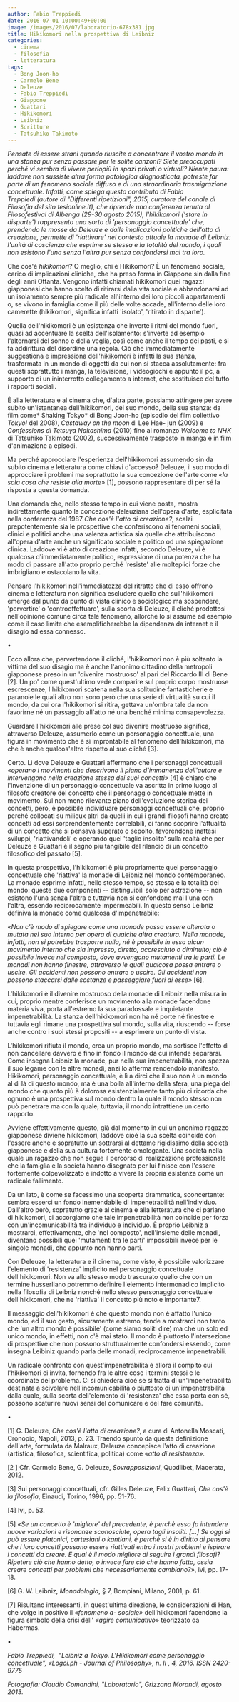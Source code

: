 ```yaml
---
author: Fabio Treppiedi 
date: 2016-07-01 10:00:49+00:00
image: /images/2016/07/laboratorio-678x381.jpg
title: Hikikomori nella prospettiva di Leibniz
categories:
  - cinema
  - filosofia
  - letteratura
tags:
  - Bong Joon-ho
  - Carmelo Bene
  - Deleuze
  - Fabio Treppiedi
  - Giappone
  - Guattari
  - Hikikomori
  - Leibniz
  - Scritture
  - Tatsuhiko Takimoto
---
```


*Pensate di essere strani quando riuscite a concentrare il vostro mondo in una stanza pur senza passare per le solite canzoni? Siete preoccupati perché vi sembra di vivere perlopiù in spazi privati o virtuali? Niente paura: laddove non sussiste altra forma patologica diagnosticata, potreste far parte di un fenomeno sociale diffuso e di una straordinaria trasmigrazione concettuale. Infatti, come spiega questo contributo di Fabio Treppiedi (autore di "Differenti ripetizioni", 2015, curatore del canale di Filosofia del sito tesionline.it), che riprende una conferenza tenuta al Filosofestival di Albenga (29-30 agosto 2015), l'hikikomori ('stare in disparte') rappresenta una sorta di 'personaggio concettuale' che, prendendo le mosse da Deleuze e dalle implicazioni politiche dell'atto di creazione, permette di 'riattivare' nel contesto attuale la monade di Leibniz: l'unità di coscienza che esprime se stessa e la totalità del mondo, i quali non esistono l'una senza l'altra pur senza confondersi mai tra loro.*

Che cos'è *hikikomori*? O meglio, chi è Hikikomori? È un fenomeno sociale, carico di implicazioni cliniche, che ha preso forma in Giappone sin dalla fine degli anni Ottanta. Vengono infatti chiamati hikikomori quei ragazzi giapponesi che hanno scelto di ritirarsi dalla vita sociale e abbandonarsi ad un isolamento sempre più radicale all'interno dei loro piccoli appartamenti o, se vivono in famiglia come il più delle volte accade, all'interno delle loro camerette (hikikomori, significa infatti 'isolato', 'ritirato in disparte').

Quella dell'hikikomori è un'esistenza che inverte i ritmi del mondo fuori, quasi ad accentuare la scelta dell'isolamento: s'inverte ad esempio l'alternarsi del sonno e della veglia, così come anche il tempo dei pasti, e si fa addirittura del disordine una regola. Ciò che immediatamente suggestiona e impressiona dell'hikikomori è infatti la sua stanza, trasformata in un mondo di oggetti da cui non si stacca assolutamente: fra questi soprattutto i manga, la televisione, i videogiochi e appunto il pc, a supporto di un ininterrotto collegamento a internet, che sostituisce del tutto i rapporti sociali.

È alla letteratura e al cinema che, d'altra parte, possiamo attingere per avere subito un'istantanea dell'hikikomori, del suo mondo, della sua stanza: da film come\* Shaking Tokyo\* di Bong Joon-ho (episodio del film collettivo *Tokyo!* del 2008), *Castaway on the moon* di Lee Hae- jun (2009) e *Confessions di Tetsuya Nakashima* (2010) fino al romanzo *Welcome to NHK* di Tatsuhiko Takimoto (2002), successivamente trasposto in manga e in film d'animazione a episodi.

Ma perché approcciare l'esperienza dell'hikikomori assumendo sin da subito cinema e letteratura come chiavi d'accesso? Deleuze, il suo modo di approcciare i problemi ma soprattutto la sua concezione dell'arte come *«la sola cosa che resiste alla morte»* \[1\], possono rappresentare di per sé la risposta a questa domanda.

Una domanda che, nello stesso tempo in cui viene posta, mostra indirettamente quanto la concezione deleuziana dell'opera d'arte, esplicitata nella conferenza del 1987 *Che cos'è l'atto di creazione?*, scalzi prepotentemente sia le prospettive che conferiscono ai fenomeni sociali, clinici e politici anche una valenza artistica sia quelle che attribuiscono all'opera d'arte anche un significato sociale e politico od una spiegazione clinica. Laddove vi è atto di creazione infatti, secondo Deleuze, vi è qualcosa d'immediatamente politico, espressione di una potenza che ha modo di passare all'atto proprio perché 'resiste' alle molteplici forze che imbrigliano e ostacolano la vita.

Pensare l'hikikomori nell'immediatezza del ritratto che di esso offrono cinema e letteratura non significa escludere quello che sull'hikikomori emerge dal punto da punto di vista clinico e sociologico ma sospendere, 'pervertire' o 'controeffettuare', sulla scorta di Deleuze, il cliché prodottosi nell'opinione comune circa tale fenomeno, allorché lo si assume ad esempio come il caso limite che esemplificherebbe la dipendenza da internet e il disagio ad essa connesso.

•

Ecco allora che, pervertendone il cliché, l'hikikomori non è più soltanto la vittima del suo disagio ma è anche l'anonimo cittadino della metropoli giapponese preso in un 'divenire mostruoso' al pari del Riccardo III di Bene \[2\]. Un po' come quest'ultimo vede comparire sul proprio corpo mostruose escrescenze, l'hikikomori scatena nella sua solitudine fantasticherie e paranoie le quali altro non sono però che una serie di virtualità su cui il mondo, da cui ora l'hikikomori si ritira, gettava un'ombra tale da non favorirne né un passaggio all'atto né una benché minima consapevolezza.

Guardare l'hikikomori alle prese col suo divenire mostruoso significa, attraverso Deleuze, assumerlo come un personaggio concettuale, una figura in movimento che è sì improntabile al fenomeno dell'hikikomori, ma che è anche qualcos'altro rispetto al suo cliché \[3\].

Certo. Lì dove Deleuze e Guattari affermano che i personaggi concettuali *«operano i movimenti che descrivono il piano d'immanenza dell'autore e intervengono nella creazione stessa dei suoi concetti»* \[4\] è chiaro che l'invenzione di un personaggio concettuale va ascritta in primo luogo al filosofo creatore del concetto che il personaggio concettuale mette in movimento. Sul non meno rilevante piano dell'evoluzione storica dei concetti, però, è possibile individuare personaggi concettuali che, proprio perché collocati su milieux altri da quelli in cui i grandi filosofi hanno creato concetti ad essi sorprendentemente correlabili, ci fanno scoprire l'attualità di un concetto che si pensava superato o sepolto, favorendone inattesi sviluppi, 'riattivandoli' e operando quel 'taglio insolito' sulla realtà che per Deleuze e Guattari è il segno più tangibile del rilancio di un concetto filosofico del passato \[5\].

In questa prospettiva, l'hikikomori è più propriamente quel personaggio concettuale che 'riattiva' la monade di Leibniz nel mondo contemporaneo. La monade esprime infatti, nello stesso tempo, se stessa e la totalità del mondo: queste due componenti -- distinguibili solo per astrazione -- non esistono l'una senza l'altra e tuttavia non si confondono mai l'una con l'altra, essendo reciprocamente impermeabili. In questo senso Leibniz definiva la monade come qualcosa d'impenetrabile:

*«Non c'è modo di spiegare come una monade possa essere alterata o mutata nel suo interno per opera di qualche altra creatura. Nella monade, infatti, non si potrebbe trasporre nulla, né è possibile in essa alcun movimento interno che sia impresso, diretto, accresciuto o diminuito; ciò è possibile invece nel composto, dove avvengono mutamenti tra le parti. Le monadi non hanno finestre, attraverso le quali qualcosa possa entrare o uscire. Gli accidenti non possono entrare o uscire. Gli accidenti non possono staccarsi dalle sostanze e passeggiare fuori di esse»* \[6\].

L'hikikomori è il divenire mostruoso della monade di Leibniz nella misura in cui, proprio mentre conferisce un movimento alla monade facendone materia viva, porta all'estremo la sua paradossale e inquietante impenetrabilità. La stanza dell'hikikomori non ha né porte né finestre e tuttavia egli rimane una prospettiva sul mondo, sulla vita, riuscendo -- forse anche contro i suoi stessi propositi -- a esprimere un punto di vista.

L'hikikomori rifiuta il mondo, crea un proprio mondo, ma sortisce l'effetto di non cancellare davvero e fino in fondo il mondo da cui intende separarsi. Come insegna Leibniz la monade, pur nella sua impenetrabilità, non spezza il suo legame con le altre monadi, anzi lo afferma rendendolo manifesto. Hikikomori, personaggio concettuale, è lì a dirci che il suo non è un mondo al di là di questo mondo, ma è una bolla all'interno della sfera, una piega del mondo che quanto più è dolorosa esistenzialmente tanto più ci ricorda che ognuno è una prospettiva sul mondo dentro la quale il mondo stesso non può penetrare ma con la quale, tuttavia, il mondo intrattiene un certo rapporto.

Avviene effettivamente questo, già dal momento in cui un anonimo ragazzo giapponese diviene hikikomori, laddove cioé la sua scelta coincide con l'essere anche e sopratutto un sottrarsi al dettame rigidissimo della società giapponese e della sua cultura fortemente omologante. Una società nella quale un ragazzo che non segue il percorso di realizzazione professionale che la famiglia e la società hanno disegnato per lui finisce con l'essere fortemente colpevolizzato e indotto a vivere la propria esistenza come un radicale fallimento.

Da un lato, è come se facessimo una scoperta drammatica, sconcertante: sembra esserci un fondo inemendabile di impenetrabilità nell'individuo. Dall'altro però, sopratutto grazie al cinema e alla letteratura che ci parlano di hikikomori, ci accorgiamo che tale impenetrabilità non coincide per forza con un'incomunicabilità tra individuo e individuo. È proprio Leibniz a mostrarci, effettivamente, che 'nel composto', nell'insieme delle monadi, diventano possibili quei 'mutamenti tra le parti' impossibili invece per le singole monadi, che appunto non hanno parti.

Con Deleuze, la letteratura e il cinema, come visto, è possibile valorizzare l'elemento di 'resistenza' implicito nel personaggio concettuale dell'hikikomori. Non va allo stesso modo trascurato quello che con un termine husserliano potremmo definire l'elemento intermonadico implicito nella filosofia di Leibniz nonché nello stesso personaggio concettuale dell'hikikomori, che ne 'riattiva' il concetto più noto e importante7.

Il messaggio dell'hikikomori è che questo mondo non è affatto l'unico mondo, ed il suo gesto, sicuramente estremo, tende a mostrarci non tanto che 'un altro mondo è possibile' (come siamo soliti dire) ma che un solo ed unico mondo, in effetti, non c'è mai stato. Il mondo è piuttosto l'intersezione di prospettive che non possono strutturalmente confondersi essendo, come insegna Leibiniz quando parla delle monadi, reciprocamente impenetrabili.

Un radicale confronto con quest'impenetrabilità è allora il compito cui l'hikikomori ci invita, fornendo fra le altre cose i termini stessi e le coordinate del problema. Ci si chiederà cioé se si tratta di un'impenetrabilità destinata a scivolare nell'incomunicabilità o piuttosto di un'impenetrabilità dalla quale, sulla scorta dell'elemento di 'resistenza' che essa porta con sé, possono scaturire nuovi sensi del comunicare e del fare comunità.

•

\[1\] G. Deleuze, *Che cos'è l'atto di creazione?*, a cura di Antonella Moscati, Cronopio, Napoli, 2013, p. 23. Traendo spunto da questa definizione dell'arte, formulata da Malraux, Deleuze concepisce l'atto di creazione (artistica, filosofica, scientifica, politica) come *«atto di resistenza»*.

\[2 \] Cfr. Carmelo Bene, G. Deleuze, *Sovrapposizioni*, Quodlibet, Macerata, 2012.

\[3\] Sui personaggi concettuali, cfr. Gilles Deleuze, Felix Guattari, *Che cos'è la filosofia*, Einaudi, Torino, 1996, pp. 51-76.

\[4\] Ivi, p. 53.

\[5\] *«Se un concetto è 'migliore' del precedente, è perchè esso fa intendere nuove variazioni e risonanze sconosciute, opera tagli insoliti. \[...\] Se oggi si può essere platonici, cartesiani o kantiani, è perchè si è in diritto di pensare che i loro concetti possano essere riattivati entro i nostri problemi e ispirare i concetti da creare. E qual è il modo migliore di seguire i grandi filosofi? Ripetere ciò che hanno detto, o invece fare ciò che hanno fatto, ossia creare concetti per problemi che necessariamente cambiano?»*, ivi, pp. 17-18.

\[6\] G. W. Leibniz, *Monadologia*, § 7, Bompiani, Milano, 2001, p. 61.

\[7\] Risultano interessanti, in quest'ultima direzione, le considerazioni di Han, che volge in positivo il *«fenomeno a- sociale»* dell'hikikomori facendone la figura simbolo della crisi dell' *«agire comunicativo»* teorizzato da Habermas.

•

*Fabio Treppiedi,  "Leibniz a Tokyo. L'Hikikomori come personaggio concettuale", «Logoi.ph - Journal of Philosophy», n. II , 4, 2016. ISSN 2420-9775*

*Fotografia: Claudio Comandini, "Laboratorio", Grizzana Morandi, agosto 2013.*
